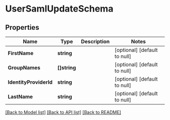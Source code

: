 # UserSamlUpdateSchema

## Properties
Name | Type | Description | Notes
------------ | ------------- | ------------- | -------------
**FirstName** | **string** |  | [optional] [default to null]
**GroupNames** | **[]string** |  | [optional] [default to null]
**IdentityProviderId** | **string** |  | [optional] [default to null]
**LastName** | **string** |  | [optional] [default to null]

[[Back to Model list]](../README.md#documentation-for-models) [[Back to API list]](../README.md#documentation-for-api-endpoints) [[Back to README]](../README.md)


